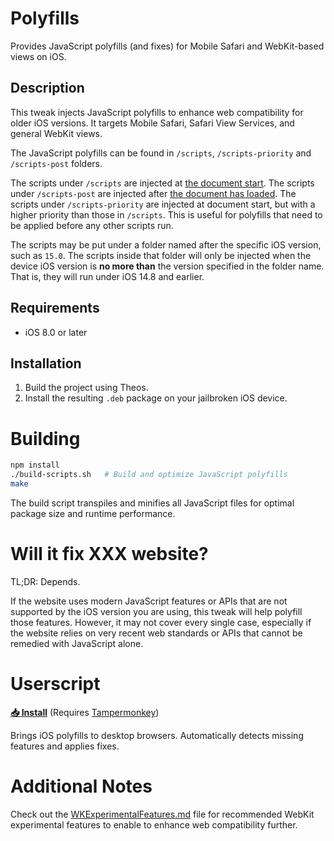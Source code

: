 # Polyfills

Provides JavaScript polyfills (and fixes) for Mobile Safari and WebKit-based views on iOS.

## Description

This tweak injects JavaScript polyfills to enhance web compatibility for older iOS versions. It targets Mobile Safari, Safari View Services, and general WebKit views.

The JavaScript polyfills can be found in `/scripts`, `/scripts-priority` and `/scripts-post` folders.

The scripts under `/scripts` are injected at [the document start](https://developer.apple.com/documentation/webkit/wkuserscriptinjectiontime/atdocumentstart?language=objc). The scripts under `/scripts-post` are injected after [the document has loaded](https://developer.apple.com/documentation/webkit/wkuserscriptinjectiontime/atdocumentend?language=objc). The scripts under `/scripts-priority` are injected at document start, but with a higher priority than those in `/scripts`. This is useful for polyfills that need to be applied before any other scripts run.

The scripts may be put under a folder named after the specific iOS version, such as `15.0`. The scripts inside that folder will only be injected when the device iOS version is **no more than** the version specified in the folder name. That is, they will run under iOS 14.8 and earlier.

## Requirements

- iOS 8.0 or later

## Installation

1. Build the project using Theos.
2. Install the resulting `.deb` package on your jailbroken iOS device.

# Building

```sh
npm install
./build-scripts.sh   # Build and optimize JavaScript polyfills
make
```

The build script transpiles and minifies all JavaScript files for optimal package size and runtime performance.

# Will it fix XXX website?

TL;DR: Depends.

If the website uses modern JavaScript features or APIs that are not supported by the iOS version you are using, this tweak will help polyfill those features. However, it may not cover every single case, especially if the website relies on very recent web standards or APIs that cannot be remedied with JavaScript alone.

# Userscript

**[📥 Install](https://raw.githubusercontent.com/iosbrowser/polyfills/refs/heads/main/ios-polyfills.user.js)** (Requires [Tampermonkey](https://tampermonkey.net/))

Brings iOS polyfills to desktop browsers. Automatically detects missing features and applies fixes.

# Additional Notes

Check out the [WKExperimentalFeatures.md](WKExperimentalFeatures.md) file for recommended WebKit experimental features to enable to enhance web compatibility further.
